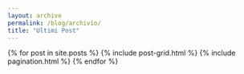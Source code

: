 ```yaml
---
layout: archive
permalink: /blog/archivio/
title: "Ultimi Post"
---
```


<div class="tiles">
{% for post in site.posts %}
	{% include post-grid.html %}
	{% include pagination.html %}
{% endfor %}
</div><!-- /.tiles -->
